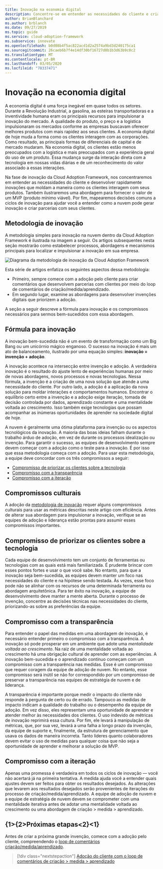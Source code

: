 ```yaml
---
title: Inovação na economia digital
description: Concentre-se em entender as necessidades do cliente e criar rapidamente inovações em nuvem que formam como seus clientes interagem com seus produtos.
author: BrianBlanchard
ms.author: brblanch
ms.date: 09/27/2019
ms.topic: guide
ms.service: cloud-adoption-framework
ms.subservice: innovate
ms.openlocfilehash: b0d08b4f5ac822acd1d2a2574a9bd3d240175ca1
ms.sourcegitcommit: 26caeb6b7f4e14df30bf16727d0b1b3d63b9c0c2
ms.translationtype: MT
ms.contentlocale: pt-BR
ms.lasthandoff: 03/05/2020
ms.locfileid: "78337471"
---
```

# <a name="innovation-in-the-digital-economy"></a>Inovação na economia digital

A economia digital é uma força inegável em quase todos os setores. Durante a Revolução Industrial, a gasolina, as esteiras transportadoras e a inventividade humana eram os principais recursos para impulsionar a inovação do mercado. A qualidade do produto, o preço e a logística impulsionaram os mercados conforme as empresas buscavam oferecer melhores produtos com mais rapidez aos seus clientes. A economia digital de hoje muda a forma como os clientes interagem com as corporações. Como resultado, as principais formas de diferenciais de capital e de mercado mudaram. Na economia digital, os clientes estão menos preocupados com a logística e mais preocupados com a experiência geral do uso de um produto. Essa mudança surge da interação direta com a tecnologia em nossas vidas diárias e de um reconhecimento do valor associado a essas interações.

Na fase de inovação da Cloud Adoption Framework, nos concentraremos em entender as necessidades do cliente e desenvolver rapidamente inovações que moldam a maneira como os clientes interagem com seus produtos. Também ilustraremos uma abordagem para fornecer o valor de um MVP (produto mínimo viável). Por fim, mapearemos decisões comuns a ciclos de inovação para ajudar você a entender como a nuvem pode gerar inovação e criar parcerias com seus clientes.

## <a name="innovate-methodology"></a>Metodologia de inovação

A metodologia simples para inovação na nuvem dentro da Cloud Adoption Framework é ilustrada na imagem a seguir. Os artigos subsequentes nesta seção mostrarão como estabelecer processos, abordagens e mecanismos principais para localizar e impulsionar a inovação em sua empresa.

![Diagrama da metodologia de inovação da Cloud Adoption Framework](../../_images/innovate/innovate-methodology.png)

Esta série de artigos enfatiza os seguintes aspectos dessa metodologia:

- Primeiro, sempre comece com a adoção pelo cliente para criar comentários que desenvolvem parcerias com clientes por meio do loop de comentários de criação/medida/aprendizado.
- Em segundo lugar, examine as abordagens para desenvolver invenções digitais que priorizem a adoção.

A seção a seguir descreve a fórmula para inovação e os compromissos necessários para sermos bem-sucedidos com essa abordagem.

## <a name="formula-for-innovation"></a>Fórmula para inovação

A inovação bem-sucedida não é um evento de transformação como um Big Bang ou um unicórnio mágico enganoso. O sucesso na inovação é mais um ato de balanceamento, ilustrado por uma equação simples: **inovação = invenção + adoção**.

A inovação acontece na intersecção entre invenção e adoção. A verdadeira inovação é o resultado do ajuste lento de experiências humanas por meio de novas abordagens, novos processos e novas tecnologias. Nessa fórmula, a invenção é a criação de uma nova solução que atende a uma necessidade do cliente. Por outro lado, a adoção é a aplicação da nova solução para moldar interações e comportamentos humanos. Encontrar o equilíbrio certo entre a invenção e a adoção exige iteração, tomada de decisão controlada por dados, aprendizado constante e uma mentalidade voltada ao crescimento. Isso também exige tecnologias que possam acompanhar as inúmeras oportunidades de aprender na sociedade digital de hoje.

A nuvem é geralmente uma ótima plataforma para invenção ou os aspectos tecnológicos da inovação. A maioria das boas ideias falham durante o trabalho árduo de adoção, em vez de durante os processos idealização ou invenção. Para garantir o sucesso, as equipes de desenvolvimento sempre devem começar com a adoção como o teste para a inovação. É por isso que essa metodologia começa com a adoção. Para usar esta metodologia, a equipe deve concordar com os três compromissos a seguir:

- [Compromisso de priorizar os clientes sobre a tecnologia](#commitment-to-prioritize-customers-over-technology)
- [Compromisso com a transparência](#commitment-to-transparency)
- [Compromisso com a iteração](#commitment-to-iteration)

## <a name="cultural-commitments"></a>Compromissos culturais

A adoção da [metodologia de inovação](../index.md) requer alguns compromissos culturais para usar as métricas descritas neste artigo com eficiência. Antes de alterar sua abordagem para impulsionar a inovação, verifique se as equipes de adoção e liderança estão prontas para assumir esses compromissos importantes.

## <a name="commitment-to-prioritize-customers-over-technology"></a>Compromisso de priorizar os clientes sobre a tecnologia

Cada equipe de desenvolvimento tem um conjunto de ferramentas ou tecnologias com as quais está mais familiarizada. É prudente brincar com esses pontos fortes e usar o que você sabe. No entanto, para que a inovação seja bem-sucedida, as equipes devem manter um foco nas necessidades do cliente e na hipótese sendo testada. Às vezes, esse foco pode não se alinhar com os recursos de uma determinada ferramenta ou abordagem arquitetônica. Para ter êxito na inovação, a equipe de desenvolvimento deve manter a mente aberta. Durante o processo de invenção, concentre as decisões técnicas nas necessidades do cliente, priorizando-as sobre as preferências da equipe.

## <a name="commitment-to-transparency"></a>Compromisso com a transparência

Para entender o papel das medidas em uma abordagem de inovação, é necessário entender primeiro o compromisso com a transparência. A inovação só pode prosperar em um ambiente que adote uma *mentalidade voltada ao crescimento*. Na raiz de uma mentalidade voltada ao crescimento há uma obrigação cultural de aprender com as experiências. A inovação bem-sucedida e o aprendizado contínuo começam com um compromisso com a transparência nas medidas. Esse é um compromisso que requer coragem da equipe de adoção de nuvem. No entanto, esse compromisso será inútil se não for correspondido por um compromisso de preservar a transparência nas equipes de estratégia de nuvem e de liderança.

A transparência é importante porque medir o impacto do cliente não responde à pergunta de certo ou de errado. Tampouco as medidas de impacto indicam a qualidade do trabalho ou o desempenho da equipe de adoção. Em vez disso, eles representam uma oportunidade de aprender e atender melhor às necessidades dos clientes. O uso indevido de métricas de inovação reprimirá essa cultura. Por fim, ele levará à manipulação de métricas, que, por sua vez, levará a uma falha a longo prazo da invenção, da equipe de suporte e, finalmente, da estrutura de gerenciamento que usava os dados de maneira incorreta. Tanto líderes quanto colaboradores devem evitar o uso de medidas para qualquer coisa que não seja a oportunidade de aprender e melhorar a solução de MVP.

## <a name="commitment-to-iteration"></a>Compromisso com a iteração

Apenas uma promessa é verdadeira em todos os ciclos de inovação &mdash; você não acertará já na primeira tentativa. A medida ajuda você a entender quais ajustes devem ser feitos para obter os resultados desejados. As alterações que levarem aos resultados desejados serão provenientes de iterações do processo de criação/medida/aprendizado. A equipe de adoção de nuvem e a equipe de estratégia de nuvem devem se comprometer com uma mentalidade iterativa antes de adotar uma mentalidade voltada ao crescimento ou uma abordagem de criação > medida > aprendizado.

## <a name="next-steps"></a>{1&gt;{2&gt;Próximas etapas&lt;2}&lt;1}

Antes de criar a próxima grande invenção, comece com a adoção pelo cliente, compreendendo o [loop de comentários criação/medida/aprendizado](./adoption.md).

> [!div class="nextstepaction"]
> [Adoção do cliente com o loop de comentários de criação > medida > aprendizado](./adoption.md)
